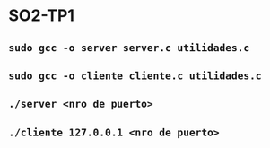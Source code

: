 # SO2-TP1
## ```sudo gcc -o server server.c utilidades.c```
## ```sudo gcc -o cliente cliente.c utilidades.c```
## ```./server <nro de puerto>```
## ```./cliente 127.0.0.1 <nro de puerto>```

